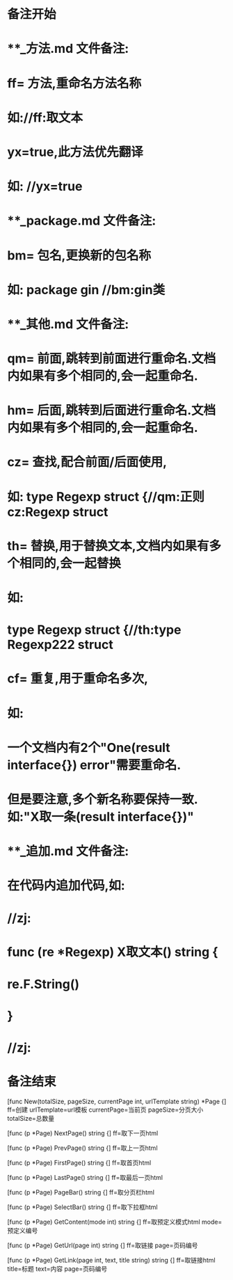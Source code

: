 # 备注开始
# **_方法.md 文件备注:
# ff= 方法,重命名方法名称
# 如://ff:取文本
#
# yx=true,此方法优先翻译
# 如: //yx=true

# **_package.md 文件备注:
# bm= 包名,更换新的包名称 
# 如: package gin //bm:gin类

# **_其他.md 文件备注:
# qm= 前面,跳转到前面进行重命名.文档内如果有多个相同的,会一起重命名.
# hm= 后面,跳转到后面进行重命名.文档内如果有多个相同的,会一起重命名.
# cz= 查找,配合前面/后面使用,
# 如: type Regexp struct {//qm:正则 cz:Regexp struct
#
# th= 替换,用于替换文本,文档内如果有多个相同的,会一起替换
# 如:
# type Regexp struct {//th:type Regexp222 struct
#
# cf= 重复,用于重命名多次,
# 如: 
# 一个文档内有2个"One(result interface{}) error"需要重命名.
# 但是要注意,多个新名称要保持一致. 如:"X取一条(result interface{})"

# **_追加.md 文件备注:
# 在代码内追加代码,如:
# //zj:
# func (re *Regexp) X取文本() string { 
# re.F.String()
# }
# //zj:
# 备注结束

[func New(totalSize, pageSize, currentPage int, urlTemplate string) *Page {]
ff=创建
urlTemplate=url模板
currentPage=当前页
pageSize=分页大小
totalSize=总数量

[func (p *Page) NextPage() string {]
ff=取下一页html

[func (p *Page) PrevPage() string {]
ff=取上一页html

[func (p *Page) FirstPage() string {]
ff=取首页html

[func (p *Page) LastPage() string {]
ff=取最后一页html

[func (p *Page) PageBar() string {]
ff=取分页栏html

[func (p *Page) SelectBar() string {]
ff=取下拉框html

[func (p *Page) GetContent(mode int) string {]
ff=取预定义模式html
mode=预定义编号

[func (p *Page) GetUrl(page int) string {]
ff=取链接
page=页码编号

[func (p *Page) GetLink(page int, text, title string) string {]
ff=取链接html
title=标题
text=内容
page=页码编号
